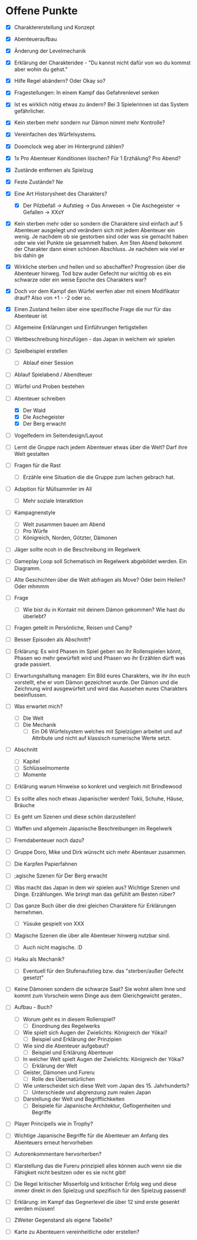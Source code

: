 # Offene Punkte

- [x] Charaktererstellung und Konzept
- [x] Abenteueraufbau
- [x] Änderung der Levelmechanik
- [x] Erklärung der Charakteridee - "Du kannst nicht dafür von wo du kommst aber wohin du gehst."
- [x] Hilfe Regel abändern? Oder Okay so?
- [x] Fragestellungen: In einem Kampf das Gefahrenlevel senken
- [x] Ist es wirklich nötig etwas zu ändern? Bei 3 Spielerinnen ist das System gefährlicher.
- [x] Kein sterben mehr sondern nur Dämon nimmt mehr Kontrolle?
- [x] Vereinfachen des Würfelsystems.
- [x] Doomclock  weg aber im Hintergrund zählen?
- [x] 1x Pro Abenteuer Konditionen löschen? Für 1 Erzhälung? Pro Abend?
- [x] Zustände entfernen als Spielzug
- [x] Feste Zustände? Ne
- [x] Eine Art Historysheet des Charakters?
  - [x] Der Pilzbefall -> Aufstieg -> Das Anwesen -> Die Aschegeister -> Gefallen -> XXsY
- [x] Kein sterben mehr oder so sondern die Charaktere sind einfach auf 5 Abenteuer ausgelegt und verändern sich mit jedem Abenteuer ein wenig. Je nachdem ob sie gestorben sind oder was sie gemacht haben oder wie viel Punkte sie gesammelt haben. Am 5ten Abend bekommt der Charakter dann einen schönen Abschluss. Je nachdem wie viel er bis dahin ge

- [x] Wirkliche sterben und heilen und so abschaffen? Progression über die Abenteuer hinweg. Tod bzw auder Gefecht nur wichtig ob es ein schwarze oder ein weise Epoche des Charakters war?
- [x] Doch vor dem Kampf den Würfel werfen aber mit einem Modifikator drauf? Also von +1 - -2 oder so.

- [x] Einen Zustand heilen über eine spezifische Frage die nur für das Abenteuer ist



- [ ] Allgemeine Erklärungen und Einführungen fertigstellen
- [ ] Weltbeschreibung hinzufügen - das Japan in welchem wir spielen
- [ ] Spielbeispiel erstellen 
  - [ ] Ablauf einer Session
- [ ] Ablauf Spielabend / Abendteuer
- [ ] Würfel und Proben bestehen
- [ ] Abenteuer schreiben
  - [x] Der Wald
  - [x] Die Aschegeister
  - [x] Der Berg erwacht
- [ ] Vogelfedern im Seitendesign/Layout
- [ ] Lernt die Gruppe nach jedem Abenteuer etwas über die Welt? Darf ihre Welt gestalten
- [ ] Fragen für die Rast
  - [ ] Erzähle eine Situation die die Gruppe zum lachen gebrach hat.
- [ ] Adaption für Müllsammler im All
  - [ ] Mehr soziale Interatktion	
- [ ] Kampagnenstyle
  - [ ] Welt zusammen bauen am Abend
  - [ ] Pro Würfe
  - [ ] Königreich, Norden, Götzter, Dämonen
- [ ] Jäger sollte ncoh in die Beschreibung im Regelwerk
- [ ] Gameplay Loop soll Schematisch im Regelwerk abgebildet werden. Ein Diagramm.
- [ ] Alte Geschichten über die Welt abfragen als Move? Oder beim Heilen? Oder mhmmm
- [ ] Frage 
  - [ ] Wie bist du in Kontakt mit deinem Dämon gekommen? Wie hast du überlebt?
- [ ] Fragen geteilt in Persönliche, Reisen und Camp?
- [ ] Besser Episoden als Abschnitt?
- [ ] Erklärung: Es wird Phasen im Spiel geben wo ihr Rollenspielen könnt, Phasen wo mehr gewürfelt wird und Phasen wo ihr Erzählen dürft was grade passiert.
- [ ] Erwartungshaltung managen: Ein Bild eures Charakters, wie ihr ihn euch vorstellt, ehe er vom Dämon gezeichnet wurde. Der Dämon und die Zeichnung wird ausgewürfelt und wird das Aussehen eures Charakters beeinflussen.
- [ ] Was erwartet mich?
  - [ ] Die Welt
  - [ ] Die Mechanik
    - [ ] Ein D6 Würfelsystem welches mit Spielzügen arbeitet und auf Attribute und nicht auf klassisch numerische Werte setzt.
- [ ] Abschnitt
  - [ ] Kapitel
  - [ ] Schlüsselmomente
  - [ ] Momente
- [ ] Erklärung warum Hinweise so konkret und vergleich mit Brindlewood
- [ ] Es sollte alles noch etwas Japanischer werden! Tokii, Schuhe, Häuse, Bräuche
- [ ] Es geht um Szenen und diese schön darzustellen!
- [ ] Waffen und allgemein Japanische Beschreibungen im Regelwerk
- [ ] Fremdabenteuer noch dazu?
- [ ] Gruppe Doro, Mike und Dirk wünscht sich mehr Abenteuer zusammen.
- [ ] Die Karpfen Papierfahnen
- [ ] ;agische Szenen für Der Berg erwacht
- [ ] Was macht das Japan in dem wir spielen aus? Wichtige Szenen und Dinge. Erzählungen. Wie bringt man das gefühlt am Besten rüber?
- [ ] Das ganze Buch über die drei gleichen Charaktere für Erklärungen hernehmen.
  - [ ] Yūsuke gespielt von XXX
- [ ] Magische Szenen die über alle Abenteuer hinwerg nutzbar sind.
  - [ ] Auch nicht magische. :D
- [ ] Haiku als Mechanik?
  - [ ] Eventuell für den Stufenaufstieg bzw. das "sterben/außer Gefecht gesetzt"
- [ ] Keine Dämonen sondern die schwarze Saat? Sie wohnt allem Inne und kommt zum Vorschein wenn Dinge aus dem Glerichgewicht geraten..
- [ ] Aufbau - Buch?
  - [ ] Worum geht es in diesem Rollenspiel?
    - [ ] Einordnung des Regelwerks
  - [ ] Wie spielt sich Augen der Zwielichts: Königreich der Yōkai?
    - [ ] Beispiel und Erklärung der Prinzipien
  - [ ] Wie sind die Abenteuer aufgebaut?
    - [ ] Beispiel und Erklärung Abenteuer
  - [ ] In welcher Welt spielt Augen der Zwielichts: Königreich der Yōkai?
    - [ ] Erklärung der Welt
  - [ ] Geister, Dämonen und Fureru
    - [ ] Rolle des Übernatürlichen
  - [ ] Wie unterscheidet sich diese Welt vom Japan des 15. Jahrhunderts?
    - [ ] Unterschiede und abgrenzung zum realen Japan
  - [ ] Darstellung der Welt und Begrifflichkeiten
    - [ ] Beispiele für Japanische Architektur, Geflogenheiten und Begriffe
- [ ] Player Principells wie in Trophy?
- [ ] Wichtige Japanische Begriffe für die Abenteuer am Anfang des Abenteuers erneut hervorheben
- [ ] Autorenkommentare hervorherben?
- [ ] Klarstellung das die Fureru prinzipiell alles können auch wenn sie die Fähigkeit nicht besitzen oder es sie nicht gibt!
- [ ] Die Regel kritischer Misserfolg und kritischer Erfolg weg und diese immer direkt in den Spielzug und spezifisch für den Spielzug passend!
- [ ] Erklärung: im Kampf das Gegnerlevel die über 12 sind erste gesenkt werden müssen!
- [ ] ZWeiter Gegenstand als eigene Tabelle?
- [ ] Karte zu Abenteuern vereinheitliche oder erstellen?

